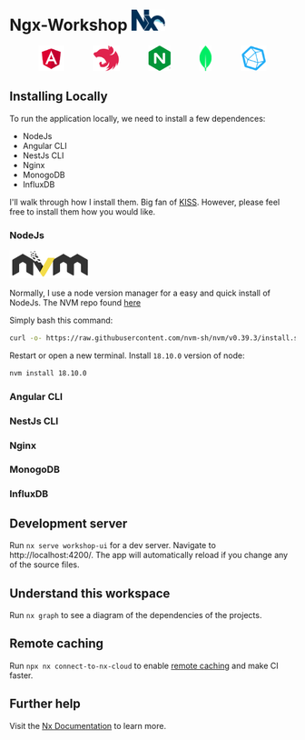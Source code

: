 # Ngx-Workshop <a href="https://nx.dev" target="_blank"><img src="images/nx-logo.png" height="37"></a>
<div style="display: flex; justify-content: space-evenly">
<a href="https://angular.io/" target="_blank"><img src="images/angular-logo.svg" height="45" alt="Angular" /></a>
<a href="http://nestjs.com/" target="blank"><img src="images/nestjs-logo.svg" height="45" alt="Nest Js" /></a>
<a href="https://www.nginx.com/" target="blank"><img src="images/nginx-logo.svg" height="45" alt="Nginx" /></a>
<a href="https://www.mongodb.com" target="_blank"><img src="images/mongodb-logo.png" height="45" alt="MongoDB" ></a>
<a href="https://www.influxdata.com/" target="_blank"><img src="images/influxdb-logo.svg" height="45" alt="MongoDB" ></a>
</div>

## Installing Locally
To run the application locally, we need to install a few dependences:
<ul>
  <li>NodeJs</li>
  <li>Angular CLI</li>
  <li>NestJs CLI</li>
  <li>Nginx</li>
  <li>MonogoDB</li>
  <li>InfluxDB</li>
</ul>
<p>I'll walk through how I install them. Big fan of <a href="https://en.wikipedia.org/wiki/KISS_principle" target="_blank">KISS</a>. However, please feel free to install them how you would like.</p>

### NodeJs
<a href="https://github.com/nvm-sh/logos"><img alt="nvm project logo" src="images/nvm-logo.svg" height="50" /></a>

Normally, I use a node version manager for a easy and quick install of NodeJs. The NVM repo found <a href="https://github.com/nvm-sh/nvm" target="_blank">here</a>

Simply bash this command:

```sh
curl -o- https://raw.githubusercontent.com/nvm-sh/nvm/v0.39.3/install.sh | bash
```
Restart or open a new terminal.
Install ```18.10.0``` version of node:

```sh
nvm install 18.10.0
```

### Angular CLI

### NestJs CLI

### Nginx

### MonogoDB

### InfluxDB


## Development server

Run `nx serve workshop-ui` for a dev server. Navigate to http://localhost:4200/. The app will automatically reload if you change any of the source files.

## Understand this workspace

Run `nx graph` to see a diagram of the dependencies of the projects.

## Remote caching

Run `npx nx connect-to-nx-cloud` to enable [remote caching](https://nx.app) and make CI faster.

## Further help

Visit the [Nx Documentation](https://nx.dev) to learn more.

